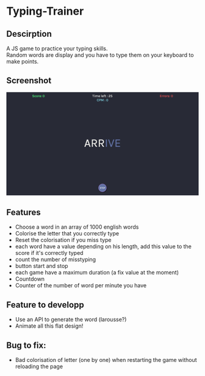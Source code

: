 # Typing-Trainer

## Descirption

A JS game to practice your typing skills.<br/>
Random words are display and you have to type them on your keyboard to make points.

## Screenshot
![screeshot of the site](screenshot-site.png)

## Features

* Choose a word in an array of 1000 english words
* Colorise the letter that you correctly type
* Reset the colorisation if you miss type
* each word have a value depending on his length, add this value to the score if it's correctly typed
* count the number of misstyping
* button start and stop
* each game have a maximum duration (a fix value at the moment)
* Countdown
* Counter of the number of word per minute you have


## Feature to developp

* Use an API to generate the word (larousse?)
* Animate all this flat design!


## Bug to fix:

* Bad colorisation of letter (one by one) when restarting the game without reloading the page
